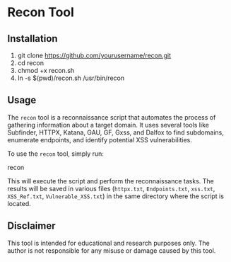 # Recon Tool

## Installation

1. git clone https://github.com/yourusername/recon.git
2. cd recon
3. chmod +x recon.sh
4. ln -s $(pwd)/recon.sh /usr/bin/recon


## Usage

The `recon` tool is a reconnaissance script that automates the process of gathering information about a target domain. It uses several tools like Subfinder, HTTPX, Katana, GAU, GF, Gxss, and Dalfox to find subdomains, enumerate endpoints, and identify potential XSS vulnerabilities.

To use the `recon` tool, simply run:

recon

This will execute the script and perform the reconnaissance tasks. The results will be saved in various files (`httpx.txt`, `Endpoints.txt`, `xss.txt`, `XSS_Ref.txt`, `Vulnerable_XSS.txt`) in the same directory where the script is located.

## Disclaimer

This tool is intended for educational and research purposes only. The author is not responsible for any misuse or damage caused by this tool.

